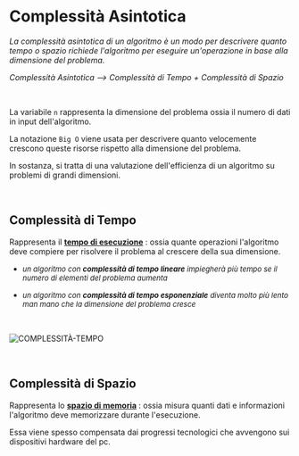 # Complessità Asintotica
*La complessità asintotica di un algoritmo è un modo per descrivere quanto tempo o spazio richiede l'algoritmo per eseguire un'operazione in base alla dimensione del problema.*

*Complessità Asintotica --> Complessità di Tempo + Complessità di Spazio*

<br>

La variabile `n` rappresenta la dimensione del problema ossia il numero di dati in input dell'algoritmo.

La notazione `Big O` viene usata per descrivere quanto velocemente crescono queste risorse rispetto alla dimensione del problema. 
<br>

In sostanza, si tratta di una valutazione dell'efficienza di un algoritmo su problemi di grandi dimensioni.

<br>

## Complessità di Tempo 
Rappresenta il <ins>**tempo di esecuzione**</ins> : ossia quante operazioni l'algoritmo deve compiere per risolvere il problema al crescere della sua dimensione.
<br>

* <font size = "2">*un algoritmo con **complessità di tempo lineare** impiegherà più tempo se il numero di elementi del problema aumenta*</font>

* <font size = "2">*un algoritmo con **complessità di tempo esponenziale** diventa molto più lento man mano che la dimensione del problema cresce*</font>

<br>

![COMPLESSITÀ-TEMPO](../imgs/complesittà-tempo.png)

<br>

## Complessità di Spazio 
Rappresenta lo <ins>**spazio di memoria**</ins> : ossia misura quanti dati e informazioni l'algoritmo deve memorizzare durante l'esecuzione.

Essa viene spesso compensata dai progressi tecnologici che avvengono sui dispositivi hardware del pc.